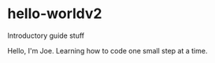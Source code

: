 # hello-worldv2
Introductory guide stuff

Hello, I'm Joe. Learning how to code one small step at a time.
